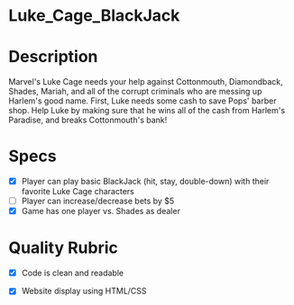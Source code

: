 # Luke_Cage_BlackJack

# Description 

Marvel's Luke Cage needs your help against Cottonmouth, Diamondback, Shades, Mariah, and all of the corrupt criminals who are messing up Harlem's good name. First, Luke needs some cash to save Pops' barber shop. Help Luke by making sure that he wins all of the cash from Harlem's Paradise, and breaks Cottonmouth's bank!

# Specs

- [x] Player can play basic BlackJack (hit, stay, double-down) with their favorite Luke Cage characters
- [ ] Player can increase/decrease bets by $5
- [x] Game has one player vs. Shades as dealer

# Quality Rubric

- [x] Code is clean and readable
- [x] Website display using HTML/CSS

